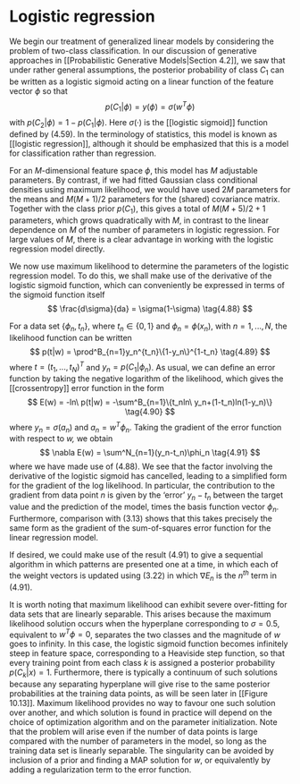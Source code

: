 # Logistic regression
We begin our treatment of generalized linear models by considering the problem
of two-class classification. In our discussion of generative approaches in [[Probabilistic Generative Models|Section 4.2]],
we saw that under rather general assumptions, the posterior probability of class $C_1$
can be written as a logistic sigmoid acting on a linear function of the feature vector
$\phi$ so that
$$
p(C_1|\phi) = y(\phi) = \sigma(w^T\phi)
\tag{4.87}
$$
with $p(C_2|\phi) = 1 − p(C_1|\phi)$. Here $\sigma(·)$ is the [[logistic sigmoid]] function defined by
(4.59). In the terminology of statistics, this model is known as [[logistic regression]],
although it should be emphasized that this is a model for classification rather than
regression.

For an *M*-dimensional feature space $\phi$, this model has *M* adjustable parameters.
By contrast, if we had fitted Gaussian class conditional densities using maximum
likelihood, we would have used $2M$ parameters for the means and $M(M + 1)/2$
parameters for the (shared) covariance matrix. Together with the class prior $p(C_1)$,
this gives a total of $M(M+5)/2+1$ parameters, which grows quadratically with *M*,
in contrast to the linear dependence on *M* of the number of parameters in logistic
regression. For large values of *M*, there is a clear advantage in working with the
logistic regression model directly.

We now use maximum likelihood to determine the parameters of the logistic
regression model. To do this, we shall make use of the derivative of the logistic sigmoid function, which can conveniently be expressed in terms of the sigmoid function itself
$$
\frac{d\sigma}{da} = \sigma(1-\sigma)
\tag{4.88}
$$

For a data set $\{\phi_n, t_n\}$, where $t_n \in \{0, 1\}$ and $\phi_n = \phi(x_n)$, with $n = 1, . . . , N$, the likelihood function can be written
$$
p(t|w) = \prod^B_{n=1}y_n^{t_n}\{1-y_n\}^{1-t_n}
\tag{4.89}
$$
where $t = (t_1, . . . , t_N)^T$ and $y_n = p(C_1|\phi_n)$. As usual, we can define an error
function by taking the negative logarithm of the likelihood, which gives the [[crossentropy]] error function in the form
$$
E(w) = -ln\ p(t|w) = -\sum^B_{n=1}\{t_nln\ y_n+(1-t_n)ln(1-y_n)\}
\tag{4.90}
$$
where $y_n = \sigma(a_n)$ and $a_n = w^T\phi_n$. Taking the gradient of the error function with respect to *w,* we obtain
$$
\nabla E(w) = \sum^N_{n=1}(y_n-t_n)\phi_n
\tag{4.91}
$$
where we have made use of (4.88). We see that the factor involving the derivative
of the logistic sigmoid has cancelled, leading to a simplified form for the gradient
of the log likelihood. In particular, the contribution to the gradient from data point
*n* is given by the ‘error’ $y_n − t_n$ between the target value and the prediction of the
model, times the basis function vector $\phi_n$. Furthermore, comparison with (3.13)
shows that this takes precisely the same form as the gradient of the sum-of-squares error function for the linear regression model.

If desired, we could make use of the result (4.91) to give a sequential algorithm
in which patterns are presented one at a time, in which each of the weight vectors is
updated using (3.22) in which $\nabla E_n$ is the $n^{th}$ term in (4.91).

It is worth noting that maximum likelihood can exhibit severe over-fitting for
data sets that are linearly separable. This arises because the maximum likelihood solution occurs when the hyperplane corresponding to $\sigma = 0.5$, equivalent to $w^T\phi =0$, separates the two classes and the magnitude of *w* goes to infinity. In this case, the logistic sigmoid function becomes infinitely steep in feature space, corresponding to a Heaviside step function, so that every training point from each class *k* is assigned a posterior probability $p(C_k|x) = 1$. Furthermore, there is typically a continuum of such solutions because any separating hyperplane will give rise to the same posterior probabilities at the training data points, as will be seen later in [[Figure 10.13]]. Maximum likelihood provides no way to favour one such solution over another, and which solution is found in practice will depend on the choice of optimization algorithm and on the parameter initialization. Note that the problem will arise even if the number of data points is large compared with the number of parameters in the model, so long as the training data set is linearly separable. The singularity can be avoided by inclusion of a prior and finding a MAP solution for *w*, or equivalently by adding a regularization term to the error function.